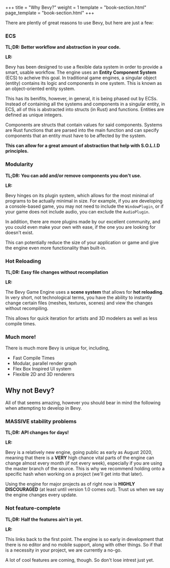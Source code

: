 +++
title = "Why Bevy?"
weight = 1
template = "book-section.html"
page_template = "book-section.html"
+++

There are plently of great reasons to use Bevy, but here are just a few:

### ECS 
**TL;DR: Better workflow and abstraction in your code.**

**LR:**

Bevy has been designed to use a flexible data system in order to provide a smart, usable workflow. The engine uses an **Entity Component System** (ECS) to acheive this goal. In traditional game engines, a singular object (entity) contains its logic and components in one system. This is known as an object-oriented entity system.

This has its benifits, however, in general, it is being phased out by ECSs. Instead of containing all the systems and components in a singular entity, in ECS, all of this is abstracted into structs (in Rust) and functions. Entities are defined as unique integers. 

Components are structs that contain values for said components. Systems are Rust functions that are parsed into the main function and can specify components that an entity must have to be affected by the system.

**This can allow for a great amount of abstraction that help with S.O.L.I.D principles.**

### Modularity

**TL;DR: You can add and/or remove components you don't use.**

**LR:**

Bevy hinges on its plugin system, which allows for the most minimal of programs to be actually minimal in size. For example, if you are developing a console-based game, you may not need to include the ```WindowPlugin```, or if your game does not include audio, you can exclude the ```AudioPlugin```.

In addition, there are more plugins made by our excellent community, and you could even make your own with ease, if the one you are looking for doesn't exist.

This can potentially reduce the size of your application or game and give the engine even more functionality than built-in.

### Hot Reloading

**TL;DR: Easy file changes without recompilation**

**LR:** 

The Bevy Game Engine uses a **scene system** that allows for **hot reloading**. In very short, not technological terms, you have the ability to instantly change certain files (meshes, textures, scenes) and view the changes without recompiling.

This allows for quick iteration for artists and 3D modelers as well as less compile times.

### Much more!

There is much more Bevy is unique for, including,
- Fast Compile Times
- Modular, parallel render graph
- Flex Box Inspired UI system
- Flexible 2D and 3D renderers

## Why not Bevy?

All of that seems amazing, however you should bear in mind the following when attempting to develop in Bevy.

### MASSIVE stability problems

**TL;DR: API changes for days!**

**LR:**

Bevy is a relatively new engine, going public as early as August 2020, meaning that there is a **VERY** high chance vital parts of the engine can change almost every month (if not every week), especially if you are using the master branch of the source. This is why we recommend holding onto a specific hash when working on a project (we'll get into that later).

Using the engine for major projects as of right now is **HIGHLY DISCOURAGED** (at least until version 1.0 comes out). Trust us when we say the engine changes every update.

### Not feature-complete

**TL;DR: Half the features ain't in yet.**

**LR:**

This links back to the first point. The engine is so early in development that there is no editor and no mobile support, along with other things. So if that is a necessity in your project, we are currently a no-go.

A lot of cool features are coming, though. So don't lose intrest just yet.
